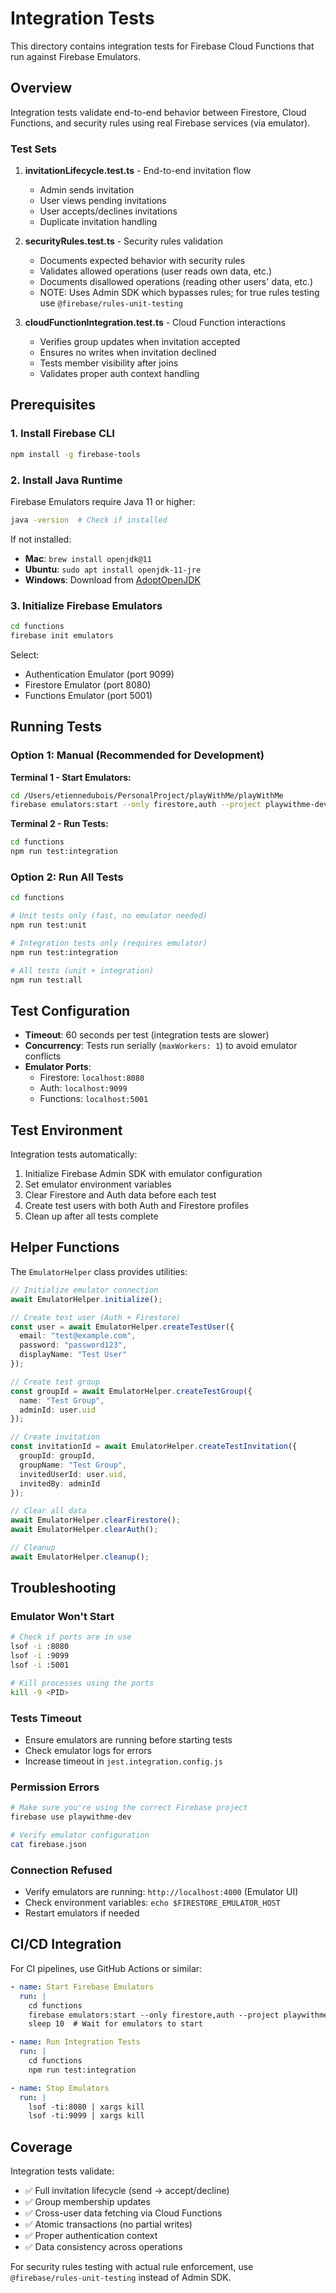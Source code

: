 # Integration Tests

This directory contains integration tests for Firebase Cloud Functions that run against Firebase Emulators.

## Overview

Integration tests validate end-to-end behavior between Firestore, Cloud Functions, and security rules using real Firebase services (via emulator).

### Test Sets

1. **invitationLifecycle.test.ts** - End-to-end invitation flow
   - Admin sends invitation
   - User views pending invitations
   - User accepts/declines invitations
   - Duplicate invitation handling

2. **securityRules.test.ts** - Security rules validation
   - Documents expected behavior with security rules
   - Validates allowed operations (user reads own data, etc.)
   - Documents disallowed operations (reading other users' data, etc.)
   - NOTE: Uses Admin SDK which bypasses rules; for true rules testing use `@firebase/rules-unit-testing`

3. **cloudFunctionIntegration.test.ts** - Cloud Function interactions
   - Verifies group updates when invitation accepted
   - Ensures no writes when invitation declined
   - Tests member visibility after joins
   - Validates proper auth context handling

## Prerequisites

### 1. Install Firebase CLI
```bash
npm install -g firebase-tools
```

### 2. Install Java Runtime
Firebase Emulators require Java 11 or higher:
```bash
java -version  # Check if installed
```

If not installed:
- **Mac**: `brew install openjdk@11`
- **Ubuntu**: `sudo apt install openjdk-11-jre`
- **Windows**: Download from [AdoptOpenJDK](https://adoptopenjdk.net/)

### 3. Initialize Firebase Emulators
```bash
cd functions
firebase init emulators
```

Select:
- Authentication Emulator (port 9099)
- Firestore Emulator (port 8080)
- Functions Emulator (port 5001)

## Running Tests

### Option 1: Manual (Recommended for Development)

**Terminal 1 - Start Emulators:**
```bash
cd /Users/etiennedubois/PersonalProject/playWithMe/playWithMe
firebase emulators:start --only firestore,auth --project playwithme-dev
```

**Terminal 2 - Run Tests:**
```bash
cd functions
npm run test:integration
```

### Option 2: Run All Tests
```bash
cd functions

# Unit tests only (fast, no emulator needed)
npm run test:unit

# Integration tests only (requires emulator)
npm run test:integration

# All tests (unit + integration)
npm run test:all
```

## Test Configuration

- **Timeout**: 60 seconds per test (integration tests are slower)
- **Concurrency**: Tests run serially (`maxWorkers: 1`) to avoid emulator conflicts
- **Emulator Ports**:
  - Firestore: `localhost:8080`
  - Auth: `localhost:9099`
  - Functions: `localhost:5001`

## Test Environment

Integration tests automatically:
1. Initialize Firebase Admin SDK with emulator configuration
2. Set emulator environment variables
3. Clear Firestore and Auth data before each test
4. Create test users with both Auth and Firestore profiles
5. Clean up after all tests complete

## Helper Functions

The `EmulatorHelper` class provides utilities:

```typescript
// Initialize emulator connection
await EmulatorHelper.initialize();

// Create test user (Auth + Firestore)
const user = await EmulatorHelper.createTestUser({
  email: "test@example.com",
  password: "password123",
  displayName: "Test User"
});

// Create test group
const groupId = await EmulatorHelper.createTestGroup({
  name: "Test Group",
  adminId: user.uid
});

// Create invitation
const invitationId = await EmulatorHelper.createTestInvitation({
  groupId: groupId,
  groupName: "Test Group",
  invitedUserId: user.uid,
  invitedBy: adminId
});

// Clear all data
await EmulatorHelper.clearFirestore();
await EmulatorHelper.clearAuth();

// Cleanup
await EmulatorHelper.cleanup();
```

## Troubleshooting

### Emulator Won't Start
```bash
# Check if ports are in use
lsof -i :8080
lsof -i :9099
lsof -i :5001

# Kill processes using the ports
kill -9 <PID>
```

### Tests Timeout
- Ensure emulators are running before starting tests
- Check emulator logs for errors
- Increase timeout in `jest.integration.config.js`

### Permission Errors
```bash
# Make sure you're using the correct Firebase project
firebase use playwithme-dev

# Verify emulator configuration
cat firebase.json
```

### Connection Refused
- Verify emulators are running: `http://localhost:4000` (Emulator UI)
- Check environment variables: `echo $FIRESTORE_EMULATOR_HOST`
- Restart emulators if needed

## CI/CD Integration

For CI pipelines, use GitHub Actions or similar:

```yaml
- name: Start Firebase Emulators
  run: |
    cd functions
    firebase emulators:start --only firestore,auth --project playwithme-dev &
    sleep 10  # Wait for emulators to start

- name: Run Integration Tests
  run: |
    cd functions
    npm run test:integration

- name: Stop Emulators
  run: |
    lsof -ti:8080 | xargs kill
    lsof -ti:9099 | xargs kill
```

## Coverage

Integration tests validate:
- ✅ Full invitation lifecycle (send → accept/decline)
- ✅ Group membership updates
- ✅ Cross-user data fetching via Cloud Functions
- ✅ Atomic transactions (no partial writes)
- ✅ Proper authentication context
- ✅ Data consistency across operations

For security rules testing with actual rule enforcement, use `@firebase/rules-unit-testing` instead of Admin SDK.

